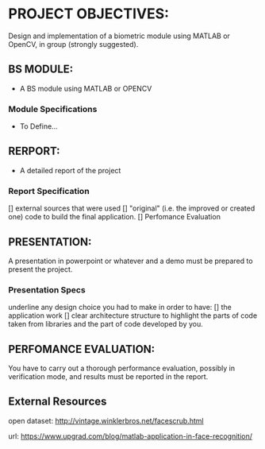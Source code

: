 # PROJECT OBJECTIVES:
Design and implementation of a biometric module using MATLAB or OpenCV, in group
(strongly suggested).

## BS MODULE:
- A BS module using MATLAB or OPENCV

### Module Specifications
- To Define...

## RERPORT:
- A detailed report of the project

### Report Specification
[] external sources that were used
[] "original" (i.e. the improved or created one) code to build the final application. 
[] Perfomance Evaluation

## PRESENTATION:
A presentation in powerpoint or whatever and a demo must be prepared to present the
project.

### Presentation Specs
underline any design choice you had to make in order to have:
[] the application work
[] clear architecture structure to highlight the parts of code taken from libraries
and the part of code developed by you.

## PERFOMANCE EVALUATION:
You have to carry out a thorough performance evaluation, possibly in
verification mode, and results must be reported in the report.


## External Resources
open dataset: http://vintage.winklerbros.net/facescrub.html

url: https://www.upgrad.com/blog/matlab-application-in-face-recognition/



